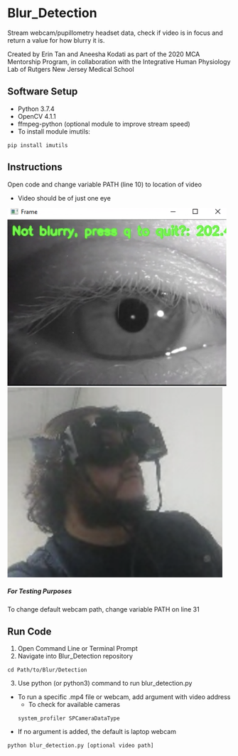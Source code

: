 # Blur_Detection
Stream webcam/pupillometry headset data, check if video is in focus and
return a value for how blurry it is.

Created by Erin Tan and Aneesha Kodati as part of the 2020 MCA Mentorship Program, in collaboration with the Integrative Human Physiology Lab of Rutgers New Jersey Medical School

## Software Setup
- Python 3.7.4
- OpenCV 4.1.1
- ffmpeg-python (optional module to improve stream speed)
- To install module imutils:
```
pip install imutils
```

## Instructions
Open code and change variable PATH (line 10) to location of video
- Video should be of just one eye

![Headset](Images/eye.png)
![Pupil](Images/headset1.png)

##### For Testing Purposes
To change default webcam path, change variable PATH on line 31


## Run Code
1. Open Command Line or Terminal Prompt
2. Navigate into Blur_Detection repository
```
cd Path/to/Blur/Detection
```
3. Use python (or python3) command to run blur_detection.py
- To run a specific .mp4 file or webcam, add argument with video address
  - To check for available cameras
  ```
  system_profiler SPCameraDataType
  ```
- If no argument is added, the default is laptop webcam
```
python blur_detection.py [optional video path]
```
